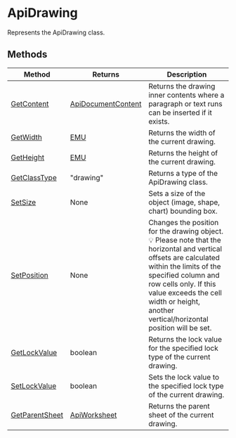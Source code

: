 # ApiDrawing

Represents the ApiDrawing class.


## Methods

| Method | Returns | Description |
| ------ | ------- | ----------- |
| [GetContent](./Methods/GetContent.md) | [ApiDocumentContent](../ApiDocumentContent/ApiDocumentContent.md) | Returns the drawing inner contents where a paragraph or text runs can be inserted if it exists. |
| [GetWidth](./Methods/GetWidth.md) | [EMU](../Enumeration/EMU.md) | Returns the width of the current drawing. |
| [GetHeight](./Methods/GetHeight.md) | [EMU](../Enumeration/EMU.md) | Returns the height of the current drawing. |
| [GetClassType](./Methods/GetClassType.md) | "drawing" | Returns a type of the ApiDrawing class. |
| [SetSize](./Methods/SetSize.md) | None | Sets a size of the object (image, shape, chart) bounding box. |
| [SetPosition](./Methods/SetPosition.md) | None | Changes the position for the drawing object. 💡 Please note that the horizontal and vertical offsets are calculated within the limits of the specified column and row cells only. If this value exceeds the cell width or height, another vertical/horizontal position will be set. |
| [GetLockValue](./Methods/GetLockValue.md) | boolean | Returns the lock value for the specified lock type of the current drawing. |
| [SetLockValue](./Methods/SetLockValue.md) | boolean | Sets the lock value to the specified lock type of the current drawing. |
| [GetParentSheet](./Methods/GetParentSheet.md) | [ApiWorksheet](../ApiWorksheet/ApiWorksheet.md) | Returns the parent sheet of the current drawing. |
